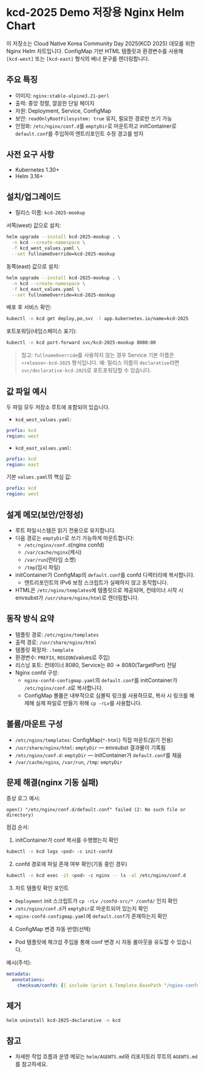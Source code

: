 # kcd-2025 Demo 저장용 Nginx Helm Chart

이 저장소는 Cloud Native Korea Community Day 2025(KCD 2025) 데모를 위한
Nginx Helm 차트입니다. ConfigMap 기반 HTML 템플릿과 환경변수를 사용해
`[kcd-west]` 또는 `[kcd-east]` 형식의 배너 문구를 렌더링합니다.

## 주요 특징

- 이미지: `nginx:stable-alpine3.21-perl`
- 출력: 중앙 정렬, 깔끔한 단일 페이지
- 자원: Deployment, Service, ConfigMap
- 보안: `readOnlyRootFilesystem: true` 유지, 필요한 경로만 쓰기 가능
- 안정화: `/etc/nginx/conf.d`를 `emptyDir`로 마운트하고 initContainer로
  `default.conf`를 주입하여 엔트리포인트 수정 경고를 방지

## 사전 요구 사항

- Kubernetes 1.30+
- Helm 3.16+

## 설치/업그레이드

- 릴리스 이름: `kcd-2025-mookup`

서쪽(west) 값으로 설치:

```bash
helm upgrade --install kcd-2025-mookup . \
  -n kcd --create-namespace \
  -f kcd_west_values.yaml \
  --set fullnameOverride=kcd-2025-mookup
```

동쪽(east) 값으로 설치:

```bash
helm upgrade --install kcd-2025-mookup . \
  -n kcd --create-namespace \
  -f kcd_east_values.yaml \
  --set fullnameOverride=kcd-2025-mookup
```

배포 후 서비스 확인:

```bash
kubectl -n kcd get deploy,po,svc -l app.kubernetes.io/name=kcd-2025
```

포트포워딩(네임스페이스 표기):

```bash
kubectl -n kcd port-forward svc/kcd-2025-mookup 8080:80
```

> 참고: `fullnameOverride`를 사용하지 않는 경우 Service 기본 이름은
> `<release>-kcd-2025` 형식입니다. 예: 릴리스 이름이 `declarative`라면
> `svc/declarative-kcd-2025`로 포트포워딩할 수 있습니다.

## 값 파일 예시

두 파일 모두 저장소 루트에 포함되어 있습니다.

- `kcd_west_values.yaml`:

```yaml
prefix: kcd
region: west
```

- `kcd_east_values.yaml`:

```yaml
prefix: kcd
region: east
```

기본 `values.yaml`의 핵심 값:

```yaml
prefix: kcd
region: west
```

## 설계 메모(보안/안정성)

- 루트 파일시스템은 읽기 전용으로 유지합니다.
- 다음 경로는 `emptyDir`로 쓰기 가능하게 마운트합니다:
  - `/etc/nginx/conf.d`(nginx confd)
  - `/var/cache/nginx`(캐시)
  - `/var/run`(런타임 소켓)
  - `/tmp`(임시 파일)
- initContainer가 ConfigMap의 `default.conf`를 confd 디렉터리에 복사합니다.
  - 엔트리포인트의 IPv6 보정 스크립트가 실패하지 않고 동작합니다.
- HTML은 `/etc/nginx/templates`에 템플릿으로 제공되며, 컨테이너 시작 시
  envsubst가 `/usr/share/nginx/html`로 렌더링합니다.

## 동작 방식 요약

- 템플릿 경로: `/etc/nginx/templates`
- 출력 경로: `/usr/share/nginx/html`
- 템플릿 확장자: `.template`
- 환경변수: `PREFIX`, `REGION`(values로 주입)
- 리스닝 포트: 컨테이너 8080, Service는 80 → 8080(TargetPort) 전달
- Nginx confd 구성:
  - `nginx-confd-configmap.yaml`의 `default.conf`를 initContainer가
    `/etc/nginx/conf.d`로 복사합니다.
  - ConfigMap 볼륨은 내부적으로 심볼릭 링크를 사용하므로, 복사 시 링크를
    해제해 실제 파일로 만들기 위해 `cp -rLv`를 사용합니다.

## 볼륨/마운트 구성

- `/etc/nginx/templates`: ConfigMap(`*-html`) 직접 마운트(읽기 전용)
- `/usr/share/nginx/html`: `emptyDir` — envsubst 결과물이 기록됨
- `/etc/nginx/conf.d`: `emptyDir` — initContainer가 `default.conf`를 채움
- `/var/cache/nginx`, `/var/run`, `/tmp`: `emptyDir`

## 문제 해결(nginx 기동 실패)

증상 로그 예시:

```text
open() "/etc/nginx/conf.d/default.conf" failed (2: No such file or directory)
```

점검 순서:

1) initContainer가 conf 복사를 수행했는지 확인

```bash
kubectl -n kcd logs <pod> -c init-confd
```

2) confd 경로에 파일 존재 여부 확인(기동 중인 경우)

```bash
kubectl -n kcd exec -it <pod> -c nginx -- ls -al /etc/nginx/conf.d
```

3) 차트 템플릿 확인 포인트

- `Deployment` init 스크립트가 `cp -rLv /confd-src/* /confd/` 인지 확인
- `/etc/nginx/conf.d`가 `emptyDir`로 마운트되어 있는지 확인
- `nginx-confd-configmap.yaml`에 `default.conf`가 존재하는지 확인

4) ConfigMap 변경 자동 반영(선택)

- Pod 템플릿에 체크섬 주입을 통해 conf 변경 시 자동 롤아웃을 유도할 수
  있습니다.

예시(주석):

```yaml
metadata:
  annotations:
    checksum/confd: {{ include (print $.Template.BasePath "/nginx-confd-configmap.yaml") . | sha256sum }}
```

## 제거

```bash
helm uninstall kcd-2025-declarative -n kcd
```

## 참고

- 자세한 작업 흐름과 운영 메모는 `helm/AGENTS.md`와 리포지토리 루트의 `AGENTS.md`를 참고하세요.
